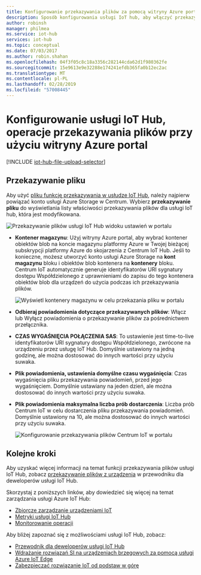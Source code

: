 ```yaml
---
title: Konfigurowanie przekazywania plików za pomocą witryny Azure portal | Dokumentacja firmy Microsoft
description: Sposób konfigurowania usługi IoT hub, aby włączyć przekazywanie plików z połączonych urządzeń przy użyciu witryny Azure portal. Zawiera informacje na temat konfigurowania miejsca docelowego konta magazynu platformy Azure.
author: robinsh
manager: philmea
ms.service: iot-hub
services: iot-hub
ms.topic: conceptual
ms.date: 07/03/2017
ms.author: robin.shahan
ms.openlocfilehash: 04f3f05c8c18a3356c282144cda62d1f980362fe
ms.sourcegitcommit: 15e9613e9e32288e174241efdb365fa0b12ec2ac
ms.translationtype: MT
ms.contentlocale: pl-PL
ms.lasthandoff: 02/28/2019
ms.locfileid: "57008445"
---
```

# <a name="configure-iot-hub-file-uploads-using-the-azure-portal"></a>Konfigurowanie usługi IoT Hub, operacje przekazywania plików przy użyciu witryny Azure portal

[!INCLUDE [iot-hub-file-upload-selector](../../includes/iot-hub-file-upload-selector.md)]

## <a name="file-upload"></a>Przekazywanie pliku

Aby użyć [pliku funkcję przekazywania w usłudze IoT Hub](iot-hub-devguide-file-upload.md), należy najpierw powiązać konto usługi Azure Storage w Centrum. Wybierz **przekazywanie pliku** do wyświetlania listy właściwości przekazywania plików dla usługi IoT hub, która jest modyfikowana.

![Przekazywanie plików usługi IoT Hub widoku ustawień w portalu](./media/iot-hub-configure-file-upload/file-upload-settings.png)

* **Kontener magazynu**: Użyj witryny Azure portal, aby wybrać kontener obiektów blob na koncie magazynu platformy Azure w Twojej bieżącej subskrypcji platformy Azure do skojarzenia z Centrum IoT Hub. Jeśli to konieczne, możesz utworzyć konto usługi Azure Storage na **kont magazynu** bloku i obiektów blob kontenera na **kontenery** bloku. Centrum IoT automatycznie generuje identyfikatorów URI sygnatury dostępu Współdzielonego z uprawnieniami do zapisu do tego kontenera obiektów blob dla urządzeń do użycia podczas ich przekazywania plików.

   ![Wyświetl kontenery magazynu w celu przekazania pliku w portalu](./media/iot-hub-configure-file-upload/file-upload-container-selection.png)

* **Odbieraj powiadomienia dotyczące przekazywanych plików**: Włącz lub Wyłącz powiadomienia o przekazywanie plików za pośrednictwem przełącznika.

* **CZAS WYGAŚNIĘCIA POŁĄCZENIA SAS**: To ustawienie jest time-to-live identyfikatorów URI sygnatury dostępu Współdzielonego, zwrócone na urządzeniu przez usługę IoT Hub. Domyślnie ustawiony na jedną godzinę, ale można dostosować do innych wartości przy użyciu suwaka.

* **Plik powiadomienia, ustawienia domyślne czasu wygaśnięcia**: Czas wygaśnięcia pliku przekazywania powiadomień, przed jego wygaśnięciem. Domyślnie ustawiany na jeden dzień, ale można dostosować do innych wartości przy użyciu suwaka.

* **Plik powiadomienia maksymalna liczba prób dostarczenia**: Liczba prób Centrum IoT w celu dostarczenia pliku przekazywania powiadomień. Domyślnie ustawiony na 10, ale można dostosować do innych wartości przy użyciu suwaka.

   ![Konfigurowanie przekazywania plików Centrum IoT w portalu](./media/iot-hub-configure-file-upload/file-upload-selected-container.png)

## <a name="next-steps"></a>Kolejne kroki

Aby uzyskać więcej informacji na temat funkcji przekazywania plików usługi IoT Hub, zobacz [przekazywanie plików z urządzenia](iot-hub-devguide-file-upload.md) w przewodniku dla deweloperów usługi IoT Hub.

Skorzystaj z poniższych linków, aby dowiedzieć się więcej na temat zarządzania usługi Azure IoT Hub:

* [Zbiorcze zarządzanie urządzeniami IoT](iot-hub-bulk-identity-mgmt.md)
* [Metryki usługi IoT Hub](iot-hub-metrics.md)
* [Monitorowanie operacji](iot-hub-operations-monitoring.md)

Aby bliżej zapoznać się z możliwościami usługi IoT Hub, zobacz:

* [Przewodnik dla deweloperów usługi IoT Hub](iot-hub-devguide.md)
* [Wdrażanie rozwiązań SI na urządzeniach brzegowych za pomocą usługi Azure IoT Edge](../iot-edge/tutorial-simulate-device-linux.md)
* [Zabezpieczać rozwiązanie IoT od podstaw w górę](../iot-fundamentals/iot-security-ground-up.md)
